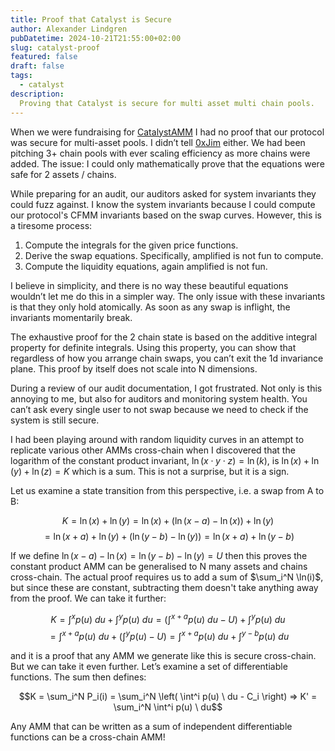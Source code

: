 ```yaml
---
title: Proof that Catalyst is Secure
author: Alexander Lindgren
pubDatetime: 2024-10-21T21:55:00+02:00
slug: catalyst-proof
featured: false
draft: false
tags:
  - catalyst
description:
  Proving that Catalyst is secure for multi asset multi chain pools.
---
```

When we were fundraising for [CatalystAMM](https://catalyst.exchange) I had no proof that our protocol was secure for multi-asset pools. I didn’t tell [0xJim](x.com/0xjim) either. We had been pitching 3+ chain pools with ever scaling efficiency as more chains were added. The issue: I could only mathematically prove that the equations were safe for 2 assets / chains.

While preparing for an audit, our auditors asked for system invariants they could fuzz against. I know the system invariants because I could compute our protocol's CFMM invariants based on the swap curves. However, this is a tiresome process:

1. Compute the integrals for the given price functions. 
2. Derive the swap equations. Specifically, amplified is not fun to compute.
3. Compute the liquidity equations, again amplified is not fun.

I believe in simplicity, and there is no way these beautiful equations wouldn’t let me do this in a simpler way. The only issue with these invariants is that they only hold atomically. As soon as any swap is inflight, the invariants momentarily break.

The exhaustive proof for the 2 chain state is based on the additive integral property for definite integrals. Using this property, you can show that regardless of how you arrange chain swaps, you can’t exit the 1d invariance plane. This proof by itself does not scale into N dimensions.

During a review of our audit documentation, I got frustrated. Not only is this annoying to me, but also for auditors and monitoring system health. You can’t ask every single user to not swap because we need to check if the system is still secure. 

I had been playing around with random liquidity curves in an attempt to replicate various other AMMs cross-chain when I discovered that the logarithm of the constant product invariant, $\ln(x \cdot y \cdot z) = \ln(k)$, is $\ln(x) + \ln(y) + \ln(z) = K$ which is a sum. This is not a surprise, but it is a sign.

Let us examine a state transition from this perspective, i.e. a swap from A to B:

$$K = \ln(x) + \ln(y) = \ln(x) + \left(\ln(x-a) - \ln(x)\right) + \ln(y)$$
$$ = \ln(x + a) + \ln(y) + \left(\ln(y - b) - \ln(y)\right) = \ln(x + a) + \ln(y - b)$$

If we define $\ln(x-a) - \ln(x) = \ln(y - b) - \ln(y) = U$ then this proves the constant product AMM can be generalised to N many assets and chains cross-chain. The actual proof requires us to add a sum of $\sum_i^N \ln(i)$, but since these are constant, subtracting them doesn't take anything away from the proof. We can take it further:

$$K = \int^x p(u) \ d u + \int^y p(u) \ d u = \left(\int^{x+a} p(u) \ d u - U\right) + \int^y p(u) \ d u$$
$$=\int^{x+a} p(u) \ d u + \left(\int^y p(u) - U \right) =\int^{x+a} p(u) \ d u + \int^{y-b} p(u) \ d u$$

and it is a proof that any AMM we generate like this is secure cross-chain. But we can take it even further. Let’s examine a set of differentiable functions. The sum then defines:

$$K = \sum_i^N P_i(i) = \sum_i^N \left( \int^i p(u) \ du - C_i \right) => K' = \sum_i^N \int^i p(u) \ du$$

Any AMM that can be written as a sum of independent differentiable functions can be a cross-chain AMM!